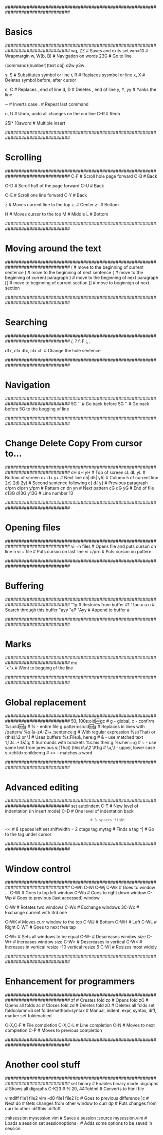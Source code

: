################################################################################
# Basics
################################################################################
wq, ZZ                              # Saves and exits
set wm=10                           # Wrapmargin
w, W(b, B)                          # Navigation on words
23G                                 # Go to line

(command)(number)(text obj)
        d2w
        y3w

s, S                                # Substitutes symbol or line
r, R                                # Replaces sysmbol or line
x, X                                # Deletes symbol before, after cursor

c, C                                # Replaces <object>, end of line
d, D                                # Deletes <object>, end of line
y, Y, yy                            # Yanks the line

~                                   # Inverts case
.                                   # Repeat last command

u, U                                # Undo, undo all changes on the cur line
C-R                                 # Redo

25i*
10aword                             # Multiple insert

################################################################################
# Scrolling
################################################################################
C-F                                 # Scroll hole page forward
C-B                                 # Back

C-D                                 # Scroll half of the page forward
C-U                                 # Back

C-E                                 # Scroll one line forward
C-Y                                 # Back

z<Enter>                            # Moves current line to the top
z.                                  # Center
z-                                  # Bottom

H                                   # Moves cursor to the top
M                                   # Middle
L                                   # Bottom

################################################################################
# Moving around the text
################################################################################
(                                   # move to the beginning of current sentence
)                                   # move to the beginning of next sentence
{                                   # move to the beginning of current paragraph
}                                   # move to the beginning of next paragraph
[[                                  # move to beginning of current section
]]                                  # move to beginnign of next section                                 

################################################################################
# Searching
################################################################################
/, ?
f, F
;, ,

dfx, cfx
dtx, ctx
ct.                                 # Change the hole sentence


################################################################################
# Navigation
################################################################################
5G
``                                  # Go back before 5G
''                                  # Go back before 5G to the begging of line

################################################################################
# Change  Delete  Copy            From cursor to...
################################################################################
    cH      dH      yH              # Top of screen
    cL      dL      yL              # Bottom of screen
    c+      d+      y+              # Next line
    c5|     d5|     y5|             # Column 5 of current line
    2c)     2d)     2y)             # Second sentence following
    c{      d{      y{              # Previous paragraph
    c/prn   d/prn   y/prn           # Pattern
    cn      dn      yn              # Next pattern
    cG      dG      yG              # End of file
    c13G    d13G    y13G            # Line number 13

################################################################################
# Opening files
################################################################################
vi +n files                         # Opens file and puts curson on line n
vi + file                           # Puts curson on last line
vi +/prn                            # Puts curson on pattern

################################################################################
# Buffering
################################################################################
"1p                                 # Restores from buffer #1
"1pu.u.u.u                          # Search through this buffer
"ayy
"aP
"Ayy                                # Append to buffer a

################################################################################
# Marks
################################################################################
mx    
`x
'x                                  # Went to begging of the line

################################################################################
# Global replacement
################################################################################
50, 100s:old:new:gc                 # g - global, c - confirm
%s:old:new:g                        # % - entire file
g:pattern:s:old:new:g               # Replaces in lines with /pattern/
%s:[a-zA-Z]\+.:sentence:g           # With regular expression
%s:\(That\) or \(this\):\2 or \1    # Uses buffers
%s:File:&, here:g                   # & - use matched text
1,10s:.*:(&):g                      # Surrounds with brackets
%s:his:their:g
%s:her:~:g                          # ~ - use same text from previous
s:\(That\) \(this\):\u\2 \l\1:g     # \u,\l - upper, lower case
s:\<child\>:children:g              # \<\> - matches a word

################################################################################
# Advanced editing
################################################################################
set autoindent
C-T                                # New level of indentation (in insert mode)
C-D                                # One level of indentation back
>>                                 # 8 spaces fight
<<                                 # 8 spaces left
set shiftwidth = 2
ctags
tag mytag                          # Finds a tag
^]                                 # Go to the tag under cursor

################################################################################
# Window control
################################################################################
C-Wh
C-Wl
C-Wj
C-Wk                               # Goes to window ...
C-Wt                               # Goes to top left window
C-Wb                               # Goes to right down window
C-Wp                               # Goes to previous (last accessed) window

C-Wr                               # Rotates two windows
C-Wx                               # Exchange windows
3C-Wx                              # Exchange current with 3rd one

C-WK                               # Moves curr window to the top 
C-WJ                               # Bottom
C-WH                               # Left
C-WL                               # Right
C-WT                               # Goes to next free tap

C-W=                               # Sets all windows to be equal
C-W-                               # Descreases window size
C-W+                               # Increases window size
C-W>                               # Descreases in vertical
C-W<                               # Increases in vertical
resize -10
vertical resize 5
C-W|                               # Resizes most widely

################################################################################
# Enhancement for programmers
################################################################################
zf                                 # Creates fold
zo                                 # Opens fold
zO                                 # Opens all folds
zc                                 # Closes fold
zd                                 # Deletes fold
zD                                 # Deletes all folds
set foldcolumn=6
set foldermethod=syntax            # Manual, indent, expr, syntax, diff, marker
set foldenabled

C-X,C-F                            # File completion
C-X,C-L                            # Line completion
C-N                                # Moves to next completion
C-P                                # Moves to previous completion

################################################################################
# Another cool stuff
################################################################################
set binary                         # Enables binary mode
:digraphs                          # Shows all digraphs
C-K23                              # ⅔
20, 44Tohtml                       # Converts to html file

vimdiff file1 file2
vim -dO file1 file2
[c                                 # Goes to previous difference
]c                                 # Next
do                                 # Gets changes from other window to curr
dp                                 # Puts changes from curr to other
:diffthis
:diffoff 

:mksession mysession.vim           # Saves a session
:source mysession.vim              # Loads a session
set sessionoptions=                # Adds some options to be saved in session
